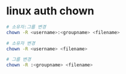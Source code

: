 # linux auth chown

```sh
# 소유자:그룹 변경
chown -R <username>:<groupname> <filename>

# 소유자 변경
chown -R <username> <filename>

# 그룹 변경
chown -R :<groupname> <filename>
```
